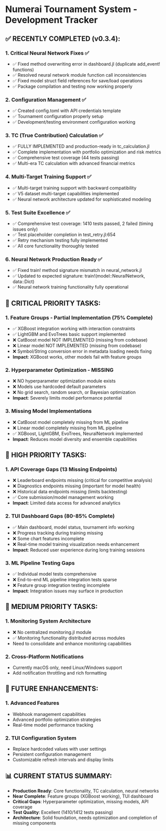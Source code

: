 # Numerai Tournament System - Development Tracker

## ✅ RECENTLY COMPLETED (v0.3.4):

### 1. **Critical Neural Network Fixes** ✅
   - ✅ Fixed method overwriting error in dashboard.jl (duplicate add_event! functions)
   - ✅ Resolved neural network module function call inconsistencies
   - ✅ Fixed model struct field references for save/load operations
   - ✅ Package compilation and testing now working properly

### 2. **Configuration Management** ✅
   - ✅ Created config.toml with API credentials template
   - ✅ Tournament configuration properly setup
   - ✅ Development/testing environment configuration working

### 3. **TC (True Contribution) Calculation** ✅
   - ✅ FULLY IMPLEMENTED and production-ready in tc_calculation.jl
   - ✅ Complete implementation with portfolio optimization and risk metrics
   - ✅ Comprehensive test coverage (44 tests passing)
   - ✅ Multi-era TC calculation with advanced financial metrics

### 4. **Multi-Target Training Support** ✅
   - ✅ Multi-target training support with backward compatibility
   - ✅ V5 dataset multi-target capabilities implemented
   - ✅ Neural network architecture updated for sophisticated modeling

### 5. **Test Suite Excellence** ✅
   - ✅ Comprehensive test coverage: 1410 tests passed, 2 failed (timing issues only)
   - ✅ Test placeholder completion in test_retry.jl:654
   - ✅ Retry mechanism testing fully implemented
   - ✅ All core functionality thoroughly tested

### 6. **Neural Network Production Ready** ✅
   - ✅ Fixed train! method signature mismatch in neural_network.jl
   - ✅ Updated to expected signature: train!(model::NeuralNetwork, data::Dict)
   - ✅ Neural network training functionality fully operational


## 🚨 CRITICAL PRIORITY TASKS:

### 1. **Feature Groups - Partial Implementation** (75% Complete)
   - ✅ XGBoost integration working with interaction constraints
   - ✅ LightGBM and EvoTrees basic support implemented
   - ❌ CatBoost model NOT IMPLEMENTED (missing from codebase)
   - ❌ Linear model NOT IMPLEMENTED (missing from codebase)
   - ❌ Symbol/String conversion error in metadata loading needs fixing
   - **Impact**: XGBoost works, other models fail with feature groups

### 2. **Hyperparameter Optimization - MISSING** 
   - ❌ NO hyperparameter optimization module exists
   - ❌ Models use hardcoded default parameters
   - ❌ No grid search, random search, or Bayesian optimization
   - **Impact**: Severely limits model performance potential

### 3. **Missing Model Implementations**
   - ❌ CatBoost model completely missing from ML pipeline
   - ❌ Linear model completely missing from ML pipeline
   - ✅ XGBoost, LightGBM, EvoTrees, NeuralNetwork implemented
   - **Impact**: Reduces model diversity and ensemble capabilities


## 🔧 HIGH PRIORITY TASKS:

### 1. **API Coverage Gaps** (13 Missing Endpoints)
   - ❌ Leaderboard endpoints missing (critical for competitive analysis)
   - ❌ Diagnostics endpoints missing (important for model health)
   - ❌ Historical data endpoints missing (limits backtesting)
   - ✅ Core submission/model management working
   - **Impact**: Limited data access for advanced analytics

### 2. **TUI Dashboard Gaps** (80-85% Complete)
   - ✅ Main dashboard, model status, tournament info working
   - ❌ Progress tracking during training missing
   - ❌ Some chart features incomplete
   - ❌ Real-time model training visualization needs enhancement
   - **Impact**: Reduced user experience during long training sessions

### 3. **ML Pipeline Testing Gaps**
   - ✅ Individual model tests comprehensive
   - ❌ End-to-end ML pipeline integration tests sparse
   - ❌ Feature group integration testing incomplete
   - **Impact**: Integration issues may surface in production


## 🔧 MEDIUM PRIORITY TASKS:

### 1. **Monitoring System Architecture**
   - ❌ No centralized monitoring.jl module
   - ✅ Monitoring functionality distributed across modules
   - Need to consolidate and enhance monitoring capabilities

### 2. **Cross-Platform Notifications**
   - Currently macOS only, need Linux/Windows support
   - Add notification throttling and rich formatting


## 🔮 FUTURE ENHANCEMENTS:

### 1. **Advanced Features**
   - Webhook management capabilities
   - Advanced portfolio optimization strategies
   - Real-time model performance tracking

### 2. **TUI Configuration System**
   - Replace hardcoded values with user settings
   - Persistent configuration management
   - Customizable refresh intervals and display limits


## 📊 CURRENT STATUS SUMMARY:
- **Production Ready**: Core functionality, TC calculation, neural networks
- **Near Complete**: Feature groups (XGBoost working), TUI dashboard
- **Critical Gaps**: Hyperparameter optimization, missing models, API coverage
- **Test Quality**: Excellent (1410/1412 tests passing)
- **Architecture**: Solid foundation, needs optimization and completion of missing components